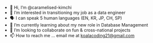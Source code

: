 - 👋 Hi, I’m @caramelised-kimchi
- 👀 I’m interested in transitioning my job as a data engineer
- 🗣 I can speak 5 human languages (EN, KR, JP, CH, SP)
- 🌱 I’m currently learning about my new role in Database Management
- 💞️ I’m looking to collaborate on fun & cross-national projects
- 📫 How to reach me ... email me at koalacoding21@gmail.com 	
<!---
caramelised-kimchi/caramelised-kimchi is a ✨ special ✨ repository because its `README.md` (this file) appears on your GitHub profile.
You can click the Preview link to take a look at your changes.
--->
